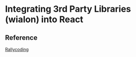 # Integrating 3rd Party Libraries (wialon) into React

## Reference

[Rallycoding](https://www.youtube.com/watch?v=GWVjMHDKSfU)

